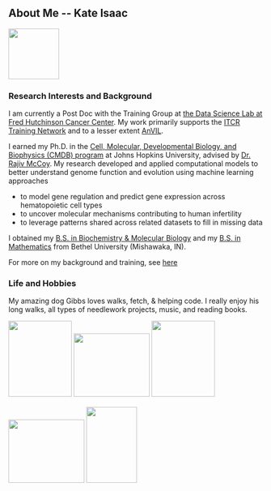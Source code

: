 ## About Me -- Kate Isaac

<img src="/images/kw.jpeg" height="100" width="100">

### Research Interests and Background

I am currently a Post Doc with the Training Group at [the Data Science Lab at Fred Hutchinson Cancer Center](https://hutchdatascience.org/). My work primarily supports the [ITCR Training Network](https://www.itcrtraining.org/) and to a lesser extent [AnVIL](https://anvilproject.org/).  

I earned my Ph.D. in the [Cell, Molecular, Developmental Biology, and Biophysics (CMDB) program](https://cmdb.jhu.edu/) at Johns Hopkins University, advised by [Dr. Rajiv McCoy](https://mccoy-lab.org/). My research developed and applied computational models to better understand genome function and evolution using machine learning approaches
* to model gene regulation and predict gene expression across hematopoietic cell types
* to uncover molecular mechanisms contributing to human infertility
* to leverage patterns shared across related datasets to fill in missing data

I obtained my [B.S. in Biochemistry & Molecular Biology](https://www.betheluniversity.edu/academics/degrees/biology-chemistry) and my [B.S. in Mathematics](https://www.betheluniversity.edu/academics/degrees/math-engineering-sciences) from Bethel University (Mishawaka, IN).

For more on my background and training, see [here](/about/index.html)


### Life and Hobbies

My amazing dog Gibbs loves walks, fetch, & helping code. I really enjoy his long walks, all types of needlework projects, music, and reading books.

<img src="/images/gibbs_fetch.jpg" width="125" height="150">
<img src="/images/gibbs_outdoor.jpg" width="150" height="125">
<img src="/images/gibbs_codes.jpg" width="125" height="150"> <br /> <br />
<img src="/images/eagle.JPG" width="150" height="125">
<img src="/images/sampler.jpg" width="100" height="150">

<!--For more Gibbs pictures or pictures of some of my projects, see [here](/secretpage/index.html)-->
